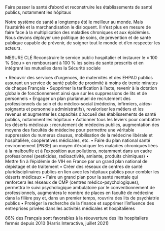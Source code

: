 Faire passer la santé d’abord et reconstruire les établissements de santé publics, notamment les hôpitaux

Notre système de santé a longtemps été le meilleur au monde. Mais l’austérité et la marchandisation le disloquent. Il n’est plus en mesure de faire face à la multiplication des maladies chroniques et aux épidémies. Nous devons déployer une politique de soins, de prévention et de santé publique capable de prévenir, de soigner tout le monde et d’en respecter les acteurs.

MESURE CLÉ
Reconstruire le service public hospitalier et instaurer le « 100 % Sécu » en remboursant à 100 % les soins de santé prescrits et en intégrant les mutuelles dans la Sécurité sociale

• Réouvrir des services d'urgences, de maternités et des EHPAD publics assurant un service de santé public de proximité à moins de trente minutes de chaque Français
• Supprimer la tarification à l’acte, revenir à la dotation globale de fonctionnement ainsi que sur les suppressions de lits et de personnels
• Engager un plan pluriannuel de recrutement des professionnels du soin et du médico-social (médecins, infirmiers, aides-soignants et personnels administratifs), revaloriser les métiers et les revenus et augmenter les capacités d’accueil des établissements de santé publics, notamment les hôpitaux
• Actionner tous les leviers pour combattre les déserts médicaux : recrutement de médecins publics, augmentation des moyens des facultés de médecine pour permettre une véritable suppression du numerus clausus, mobilisation de la médecine libérale et hospitalière, coopératives médicales, etc.
• Faire du plan national santé environnement (PNSE) un moyen d’éradiquer les maladies chroniques liées à la malbouffe et à l’exposition aux pollutions, notamment dans un cadre professionnel (pesticides, radioactivité, amiante, produits chimiques)
• Mettre fin à l’épidémie de VIH en France par un grand plan national de dépistage et de traitement
• Créer des réseaux de centres de santé pluridisciplinaires publics en lien avec les hôpitaux publics pour combler les déserts médicaux
• Faire un grand plan pour la santé mentale qui renforcera les réseaux de CMP (centres médico-psychologiques), permettra le suivi psychologique ambulatoire par le conventionnement de professionnels, augmentera le nombre de places en faculté de médecine dans la filière psy et, dans un premier temps, rouvrira des lits de psychiatrie publics
• Protéger la recherche de la finance et supprimer l’influence des entreprises privées dans les activités médicales et hospitalières

86% des Français sont favorables à la réouverture des lits hospitaliers fermés depuis 2010 (Harris Interactive, juillet 2021)
